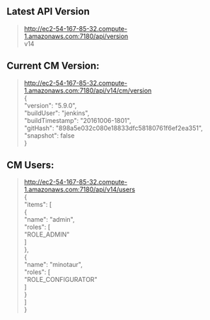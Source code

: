 ## Latest API Version
> http://ec2-54-167-85-32.compute-1.amazonaws.com:7180/api/version  
> v14  
  
## Current CM Version:
> http://ec2-54-167-85-32.compute-1.amazonaws.com:7180/api/v14/cm/version  
> {  
>   "version": "5.9.0",  
>   "buildUser": "jenkins",  
>   "buildTimestamp": "20161006-1801",  
>   "gitHash": "898a5e032c080e18833dfc58180761f6ef2ea351",  
>   "snapshot": false  
> }
  
## CM Users:
> http://ec2-54-167-85-32.compute-1.amazonaws.com:7180/api/v14/users  
> {  
>   "items": [  
>     {  
>       "name": "admin",  
>       "roles": [  
>         "ROLE_ADMIN"  
>       ]  
>     },  
>     {  
>       "name": "minotaur",  
>       "roles": [  
>         "ROLE_CONFIGURATOR"  
>       ]  
>     }  
>   ]  
> }  